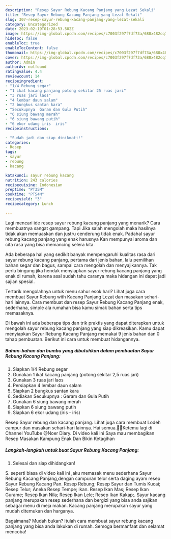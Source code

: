 ```yaml
---
description: "Resep Sayur Rebung Kacang Panjang yang Lezat Sekali"
title: "Resep Sayur Rebung Kacang Panjang yang Lezat Sekali"
slug: 307-resep-sayur-rebung-kacang-panjang-yang-lezat-sekali
category: Uncategorized
date: 2023-02-19T01:28:53.502Z
image: https://img-global.cpcdn.com/recipes/c7003f297f7df73a/680x482cq70/sayur-rebung-kacang-panjang-foto-resep-utama.jpg
hideToc: false
enableToc: true
enableTocContent: false
thumbnail: https://img-global.cpcdn.com/recipes/c7003f297f7df73a/680x482cq70/sayur-rebung-kacang-panjang-foto-resep-utama.jpg
cover: https://img-global.cpcdn.com/recipes/c7003f297f7df73a/680x482cq70/sayur-rebung-kacang-panjang-foto-resep-utama.jpg
author: Admin
authorAv: notfound
ratingvalue: 4.4
reviewcount: 14
recipeingredient:
- "1/4 Rebung segar"
- "1 ikat kacang panjang potong sekitar 25 ruas jari"
- "3 ruas jari laos"
- "4 lembar daun salam"
- "2 bungkus santan kara"
- "Secukupnya  Garam dan Gula Putih"
- "6 siung bawang merah"
- "6 siung bawang putih"
- "6 ekor udang iris  iris"
recipeinstructions:

- "Sudah jadi dan siap dinikmati!"
categories:
- Resep
tags:
- sayur
- rebung
- kacang

katakunci: sayur rebung kacang 
nutrition: 243 calories
recipecuisine: Indonesian
preptime: "PT35M"
cooktime: "PT54M"
recipeyield: "3"
recipecategory: Lunch

---
```



Lagi mencari ide resep sayur rebung kacang panjang yang menarik? Cara membuatnya sangat gampang. Tapi Jika salah mengolah maka hasilnya tidak akan memuaskan dan justru cenderung tidak enak. Padahal sayur rebung kacang panjang yang enak harusnya Kan mempunyai aroma dan cita rasa yang bisa memancing selera kita.


Ada beberapa hal yang sedikit banyak mempengaruhi kualitas rasa dari sayur rebung kacang panjang, pertama dari jenis bahan, lalu pemilihan bahan segar dan bagus, sampai cara mengolah dan menyajikannya. Tak perlu bingung jika hendak menyiapkan sayur rebung kacang panjang yang enak di rumah, karena asal sudah tahu caranya maka hidangan ini dapat jadi sajian spesial.

Tertarik mengolahnya untuk menu sahur esok hari? Lihat juga cara membuat Sayur Rebung with Kacang Panjang Lezat dan masakan sehari-hari lainnya. Cara membuat dan resep Sayur Rebung Kacang Panjang enak, sederhana, simple ala rumahan bisa kamu simak bahan serta tips memasaknya.


Di bawah ini ada beberapa tips dan trik praktis yang dapat diterapkan untuk mengolah sayur rebung kacang panjang yang siap dikreasikan. Kamu dapat menyiapkan Sayur Rebung Kacang Panjang memakai 9 jenis bahan dan 0 tahap pembuatan. Berikut ini cara untuk membuat hidangannya.

<!--inarticleads1-->

##### Bahan-bahan dan bumbu yang dibutuhkan dalam pembuatan Sayur Rebung Kacang Panjang:

1. Siapkan 1/4 Rebung segar
1. Gunakan 1 ikat kacang panjang (potong sekitar 2,5 ruas jari)
1. Gunakan 3 ruas jari laos
1. Persiapkan 4 lembar daun salam
1. Siapkan 2 bungkus santan kara
1. Sediakan Secukupnya : Garam dan Gula Putih
1. Gunakan 6 siung bawang merah
1. Siapkan 6 siung bawang putih
1. Siapkan 6 ekor udang (iris - iris)


Resep Sayur rebung dan kacang panjang. Lihat juga cara membuat Lodeh campur dan masakan sehari-hari lainnya. Hai semua.🙏😊Ketemu lagi di Channel YouTube @Noer Diary. Di video kali ini Saya mau membagikan Resep Masakan Kampung Enak Dan Bikin Ketagihan 

<!--inarticleads2-->

##### Langkah-langkah untuk buat Sayur Rebung Kacang Panjang:


1. Selesai dan siap dihidangkan!

S. seperti biasa di video kali ini ,aku memasak menu sederhana Sayur Rebung Kacang Panjang,dengan campuran telor serta daging ayam resep Sayur Rebung Kacang Pan. Resep Rebung; Resep Sayur dan Tumis Kucai; Resep Telur; Aneka Resep Tempe; Ikan. Resep Ikan Mas; Resep Ikan Gurame; Resep Ikan Nila; Resep Ikan Lele; Resep Ikan Kakap;. Sayur kacang panjang merupakan resep sederhana dan bergizi yang bisa anda sajikan sebagai menu di meja makan. Kacang panjang merupakan sayur yang mudah ditemukan dan harganya. 

Bagaimana? Mudah bukan? Itulah cara membuat sayur rebung kacang panjang yang bisa anda lakukan di rumah. Semoga bermanfaat dan selamat mencoba!
